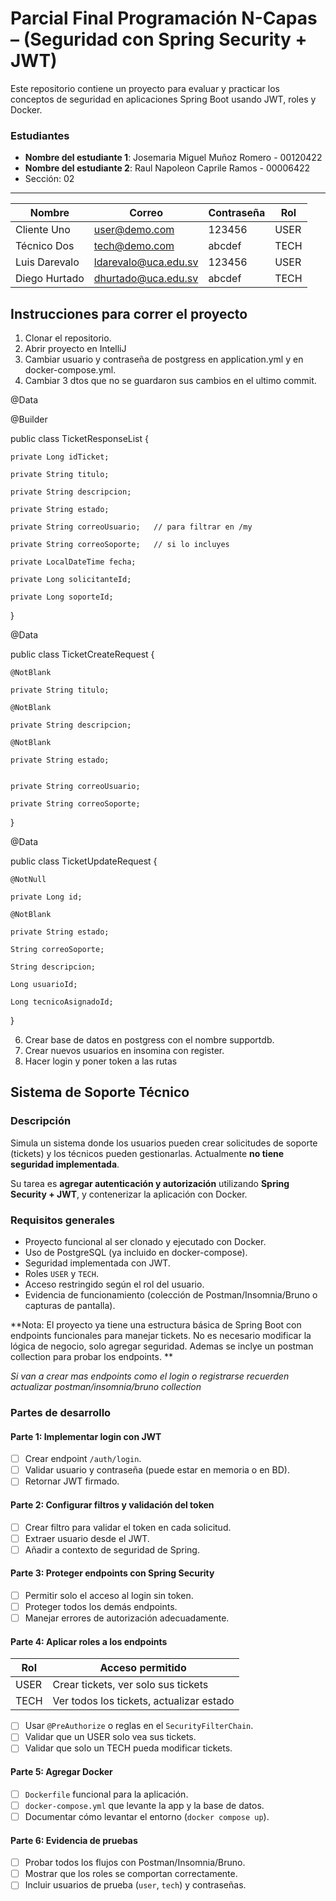 # Parcial Final Programación N-Capas – (Seguridad con Spring Security + JWT)

Este repositorio contiene un proyecto para evaluar y practicar los conceptos de seguridad en aplicaciones Spring Boot usando JWT, roles y Docker.

### Estudiantes
- **Nombre del estudiante 1**: Josemaria Miguel Muñoz Romero - 00120422
- **Nombre del estudiante 2**: Raul Napoleon Caprile Ramos - 00006422
- Sección: 02
---
| Nombre        | Correo                                              | Contraseña | Rol  |
| ------------- | --------------------------------------------------- | ---------- | ---- |
| Cliente Uno   | user@demo.com               | 123456     | USER |
| Técnico Dos   | tech@demo.com               | abcdef     | TECH |
| Luis Darevalo | ldarevalo@uca.edu.sv | 123456     | USER |
| Diego Hurtado | dhurtado@uca.edu.sv   | abcdef     | TECH |

## Instrucciones para correr el proyecto
1. Clonar el repositorio.
2. Abrir proyecto en IntelliJ
3. Cambiar usuario y contraseña de postgress en application.yml y en docker-compose.yml.
4. Cambiar 3 dtos que no se guardaron sus cambios en el ultimo commit.
   
@Data

@Builder

public class TicketResponseList {

    private Long idTicket;
    
    private String titulo;
    
    private String descripcion;
    
    private String estado;
    
    private String correoUsuario;   // para filtrar en /my
    
    private String correoSoporte;   // si lo incluyes
    
    private LocalDateTime fecha;
    
    private Long solicitanteId;
    
    private Long soporteId;
    
}

@Data

public class TicketCreateRequest {

    @NotBlank
    
    private String titulo;

    @NotBlank
    
    private String descripcion;

    @NotBlank
    
    private String estado;


    private String correoUsuario;

    private String correoSoporte;
}

@Data

public class TicketUpdateRequest {

    @NotNull
    
    private Long id;

    @NotBlank
    
    private String estado;

    String correoSoporte;
    
    String descripcion;
    
    Long usuarioId;
    
    Long tecnicoAsignadoId;

}

6. Crear base de datos en postgress con el nombre supportdb.
7. Crear nuevos usuarios en insomina con register.
8. Hacer login y poner token a las rutas
## Sistema de Soporte Técnico

### Descripción
Simula un sistema donde los usuarios pueden crear solicitudes de soporte (tickets) y los técnicos pueden gestionarlas. Actualmente **no tiene seguridad implementada**.

Su tarea es **agregar autenticación y autorización** utilizando **Spring Security + JWT**, y contenerizar la aplicación con Docker.

### Requisitos generales

- Proyecto funcional al ser clonado y ejecutado con Docker.
- Uso de PostgreSQL (ya incluido en docker-compose).
- Seguridad implementada con JWT.
- Roles `USER` y `TECH`.
- Acceso restringido según el rol del usuario.
- Evidencia de funcionamiento (colección de Postman/Insomnia/Bruno o capturas de pantalla).

**Nota: El proyecto ya tiene una estructura básica de Spring Boot con endpoints funcionales para manejar tickets. No es necesario modificar la lógica de negocio, solo agregar seguridad. Ademas se inclye un postman collection para probar los endpoints. **

_Si van a crear mas endpoints como el login o registrarse recuerden actualizar postman/insomnia/bruno collection_

### Partes de desarrollo

#### Parte 1: Implementar login con JWT
- [ ] Crear endpoint `/auth/login`.
- [ ] Validar usuario y contraseña (puede estar en memoria o en BD).
- [ ] Retornar JWT firmado.

#### Parte 2: Configurar filtros y validación del token
- [ ] Crear filtro para validar el token en cada solicitud.
- [ ] Extraer usuario desde el JWT.
- [ ] Añadir a contexto de seguridad de Spring.

#### Parte 3: Proteger endpoints con Spring Security
- [ ] Permitir solo el acceso al login sin token.
- [ ] Proteger todos los demás endpoints.
- [ ] Manejar errores de autorización adecuadamente.

#### Parte 4: Aplicar roles a los endpoints

| Rol   | Acceso permitido                                 |
|--------|--------------------------------------------------|
| USER  | Crear tickets, ver solo sus tickets              |
| TECH  | Ver todos los tickets, actualizar estado         |

- [ ] Usar `@PreAuthorize` o reglas en el `SecurityFilterChain`.
- [ ] Validar que un USER solo vea sus tickets.
- [ ] Validar que solo un TECH pueda modificar tickets.

#### Parte 5: Agregar Docker
- [ ] `Dockerfile` funcional para la aplicación.
- [ ] `docker-compose.yml` que levante la app y la base de datos.
- [ ] Documentar cómo levantar el entorno (`docker compose up`).

#### Parte 6: Evidencia de pruebas
- [ ] Probar todos los flujos con Postman/Insomnia/Bruno.
- [ ] Mostrar que los roles se comportan correctamente.
- [ ] Incluir usuarios de prueba (`user`, `tech`) y contraseñas.
